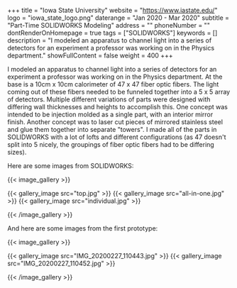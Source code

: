 +++
title = "Iowa State University"
website = "https://www.iastate.edu/"
logo = "iowa_state_logo.png"
daterange = "Jan 2020 - Mar 2020"
subtitle = "Part-Time SOLIDWORKS Modeling"
address = ""
phoneNumber = ""
dontRenderOnHomepage = true
tags = ["SOLIDWORKS"]
keywords = []
description = "I modeled an apparatus to channel light into a series of detectors for an experiment a professor was working on in the Physics department."
showFullContent = false
weight = 400
+++

I modeled an apparatus to channel light into a series of detectors for an experiment
a professor was working on in the Physics department. At the base is a 10cm x 10cm
calorimeter of 47 x 47 fiber optic fibers. The light coming out of these fibers needed
to be funneled together into a 5 x 5 array of detectors. Multiple different variations
of parts were designed with differing wall thicknesses and heights to accomplish this.
One concept was intended to be injection molded as a single part, with an interior
mirror finish. Another concept was to laser cut pieces of mirrored stainless steel
and glue them together into separate "towers". I made all of the parts in SOLIDWORKS
with a lot of lofts and different configurations (as 47 doesn't split into 5 nicely,
the groupings of fiber optic fibers had to be differing sizes).

Here are some images from SOLIDWORKS:

{{< image_gallery >}}

{{< gallery_image src="top.jpg" >}}
{{< gallery_image src="all-in-one.jpg" >}}
{{< gallery_image src="individual.jpg" >}}

{{< /image_gallery >}}

And here are some images from the first prototype:

{{< image_gallery >}}

{{< gallery_image src="IMG_20200227_110443.jpg" >}}
{{< gallery_image src="IMG_20200227_110452.jpg" >}}

{{< /image_gallery >}}
